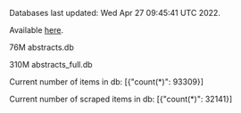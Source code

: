 Databases last updated: Wed Apr 27 09:45:41 UTC 2022. 

Available [here](https://github.com/cbeauhilton/ash-db/releases).


76M	abstracts.db

310M	abstracts_full.db

Current number of items in db:
[{"count(*)": 93309}]

Current number of scraped items in db:
[{"count(*)": 32141}]

